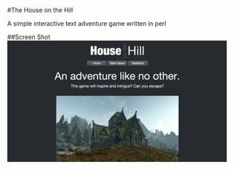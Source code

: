 #The House on the Hill

A simple interactive text adventure game written in perl

##Screen Shot
![alt screenshot](img.png "Screen Shot")